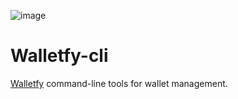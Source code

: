 ![image](https://user-images.githubusercontent.com/63687573/144889684-e16773fa-2505-40a4-920f-5b06ed4e0b19.png)
# Walletfy-cli
[Walletfy](https://github.com/sammwyy/Walletfy) command-line tools for wallet management.


